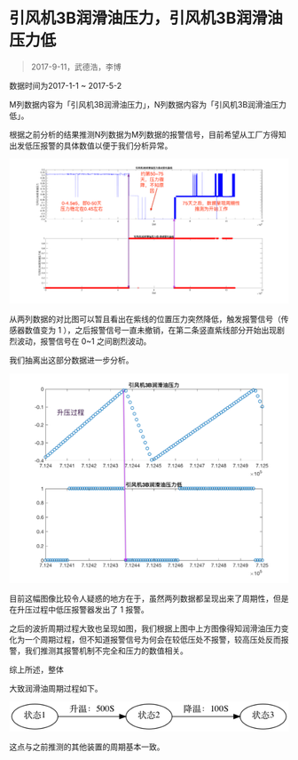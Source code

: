 # 引风机3B润滑油压力，引风机3B润滑油压力低

> 2017-9-11，武德浩，李博

数据时间为2017-1-1 ~ 2017-5-2

M列数据内容为「引风机3B润滑油压力」，N列数据内容为「引风机3B润滑油压力低」。

根据之前分析的结果推测N列数据为M列数据的报警信号，目前希望从工厂方得知出发低压报警的具体数值以便于我们分析异常。

![](Pic/b.png)

从两列数据的对比图可以暂且看出在紫线的位置压力突然降低，触发报警信号（传感器数值变为 1 ），之后报警信号一直未撤销，在第二条竖直紫线部分开始出现剧烈波动，报警信号在 0~1 之间剧烈波动。

我们抽离出这部分数据进一步分析。

![](Pic/1.png)

目前这幅图像比较令人疑惑的地方在于，虽然两列数据都呈现出来了周期性，但是在升压过程中低压报警器发出了 1 报警。

之后的波折周期过程大致也呈现如图，我们根据上图中上方图像得知润滑油压力变化为一个周期过程，但不知道报警信号为何会在较低压处不报警，较高压处反而报警，我们推测其报警机制不完全和压力的数值相关。

综上所述，整体

大致润滑油周期过程如下。

![](Pic/a.png)

这点与之前推测的其他装置的周期基本一致。

